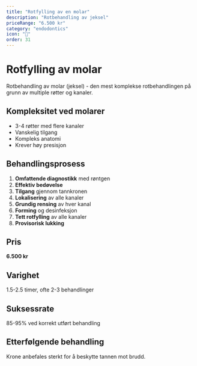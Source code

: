 ```yaml
---
title: "Rotfylling av en molar"
description: "Rotbehandling av jeksel"
priceRange: "6.500 kr"
category: "endodontics"
icon: "🔧"
order: 31
---
```


# Rotfylling av molar

Rotbehandling av molar (jeksel) - den mest komplekse rotbehandlingen på grunn av multiple røtter og kanaler.

## Kompleksitet ved molarer
- 3-4 røtter med flere kanaler
- Vanskelig tilgang
- Kompleks anatomi
- Krever høy presisjon

## Behandlingsprosess
1. **Omfattende diagnostikk** med røntgen
2. **Effektiv bedøvelse**
3. **Tilgang** gjennom tannkronen
4. **Lokalisering** av alle kanaler
5. **Grundig rensing** av hver kanal
6. **Forming** og desinfeksjon
7. **Tett rotfylling** av alle kanaler
8. **Provisorisk lukking**

## Pris
**6.500 kr**

## Varighet
1.5-2.5 timer, ofte 2-3 behandlinger

## Suksessrate
85-95% ved korrekt utført behandling

## Etterfølgende behandling
Krone anbefales sterkt for å beskytte tannen mot brudd.